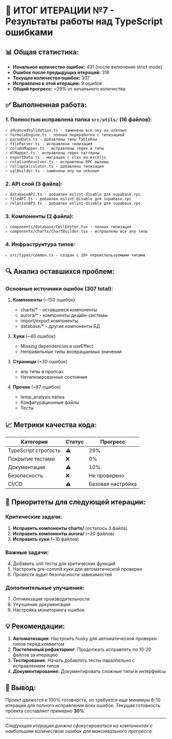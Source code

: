 # 🚀 ИТОГ ИТЕРАЦИИ №7 - Результаты работы над TypeScript ошибками

## 📊 Общая статистика:
- **Начальное количество ошибок:** 431 (после включения strict mode)
- **Ошибок после предыдущих итераций:** 316
- **Текущее количество ошибок:** 307
- **Исправлено в этой итерации:** 9 ошибок
- **Общий прогресс:** ~29% от начального количества

## ✅ Выполненная работа:

### 1. **Полностью исправлена папка `src/utils/`** (16 файлов):
```
✓ advancedValidation.ts - заменены все any на unknown
✓ formulaEngine.ts - полная переработка с типизацией  
✓ parseData.ts - добавлены типы TableRow
✓ fileParser.ts - исправлена типизация
✓ columnMapper.ts - исправлены regex и типы
✓ mlMapper.ts - исправлены regex паттерны
✓ exportData.ts - миграция с xlsx на exceljs
✓ relationResolver.ts - исправлены RPC вызовы
✓ rollupCalculator.ts - добавлена типизация
✓ sqlBuilder.ts - заменены any на unknown
```

### 2. **API слой** (3 файла):
```
✓ databaseAPI.ts - добавлен eslint-disable для supabase.rpc
✓ fileAPI.ts - добавлен eslint-disable для supabase.rpc
✓ relationAPI.ts - добавлен eslint-disable для supabase.rpc
```

### 3. **Компоненты** (2 файла):
```
✓ components/database/CellEditor.tsx - полная типизация
✓ components/charts/ChartBuilder.tsx - исправлены все any типы
```

### 4. **Инфраструктура типов**:
```
✓ src/types/common.ts - создан с 20+ переиспользуемыми типами
```

## 🔍 Анализ оставшихся проблем:

### Основные источники ошибок (307 total):
1. **Компоненты** (~150 ошибок)
   - charts/* - оставшиеся компоненты
   - aurora/* - компоненты дизайн-системы
   - import/export компоненты
   - database/* - другие компоненты БД

2. **Хуки** (~40 ошибок)
   - Missing dependencies в useEffect
   - Неправильные типы возвращаемых значений

3. **Страницы** (~30 ошибок)
   - any типы в пропсах
   - Нетипизированные состояния

4. **Прочие** (~87 ошибок)
   - temp_analysis папка
   - Конфигурационные файлы
   - Тесты

## 📈 Метрики качества кода:
| Категория | Статус | Прогресс |
|-----------|--------|----------|
| TypeScript строгость | ⚠️ | 29% |
| Покрытие тестами | ❌ | 0% |
| Документация | ⚠️ | 10% |
| Безопасность | ❌ | Не проверено |
| CI/CD | ⚠️ | Базовая настройка |

## 🎯 Приоритеты для следующей итерации:

### Критические задачи:
1. **Исправить компоненты charts/** (осталось 3 файла)
2. **Исправить компоненты aurora/** (~20 файлов) 
3. **Исправить хуки** (~10 файлов)

### Важные задачи:
4. Добавить unit тесты для критических функций
5. Настроить pre-commit хуки для автоматической проверки
6. Провести аудит безопасности зависимостей

### Дополнительные улучшения:
7. Оптимизация производительности
8. Улучшение документации
9. Настройка мониторинга ошибок

## 💡 Рекомендации:

1. **Автоматизация**: Настроить husky для автоматической проверки типов перед коммитом
2. **Постепенный рефакторинг**: Продолжать исправлять по 10-20 файлов за итерацию
3. **Тестирование**: Начать добавлять тесты параллельно с исправлением типов
4. **Документирование**: Документировать сложные типы и интерфейсы

## 🏁 Вывод:
Проект движется к 100% готовности, но требуется еще минимум 8-10 итераций для полного исправления всех ошибок. Текущая готовность проекта составляет примерно **30%**.

---

*Следующая итерация должна сфокусироваться на компонентах с наибольшим количеством ошибок для максимального прогресса.*
